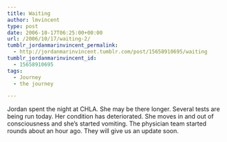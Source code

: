 ```yaml
---
title: Waiting
author: lmvincent
type: post
date: 2006-10-17T06:25:00+00:00
url: /2006/10/17/waiting-2/
tumblr_jordanmarinvincent_permalink:
  - http://jordanmarinvincent.tumblr.com/post/15658910695/waiting
tumblr_jordanmarinvincent_id:
  - 15658910695
tags:
  - Journey
  - the journey

---
```

Jordan spent the night at CHLA. She may be there longer. Several tests are being run today. Her condition has deteriorated. She moves in and out of consciousness and she&rsquo;s started vomiting. The physician team started rounds about an hour ago. They will give us an update soon.

<div class="blogger-post-footer">
  <img loading="lazy" width="1" height="1" src="https://blogger.googleusercontent.com/tracker/9039099668816362935-424545999247928773?l=jordansjourney2.blogspot.com" alt="" />
</div>